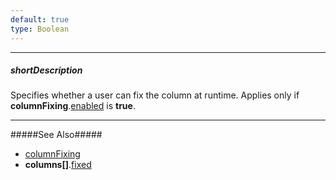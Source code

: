 ```yaml
---
default: true
type: Boolean
---
```

---
##### shortDescription
Specifies whether a user can fix the column at runtime. Applies only if **columnFixing**.[enabled](/api-reference/10%20UI%20Widgets/GridBase/1%20Configuration/columnFixing/enabled.md '{basewidgetpath}/Configuration/columnFixing/#enabled') is **true**.

---
#####See Also#####
- [columnFixing](/api-reference/10%20UI%20Widgets/GridBase/1%20Configuration/columnFixing '{basewidgetpath}/Configuration/columnFixing/')
- **columns[]**.[fixed](/api-reference/10%20UI%20Widgets/GridBase/1%20Configuration/columns/fixed.md '{basewidgetpath}/Configuration/columns/#fixed')